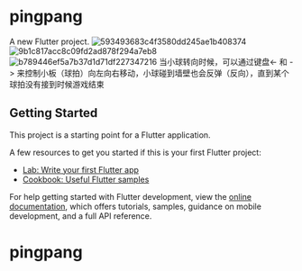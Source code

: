 # pingpang

A new Flutter project.
![593493683c4f3580dd245ae1b408374](https://github.com/laizelin/pingpang/assets/89433387/75466ef8-e55d-42a1-9f55-195347b6020d)
![9b1c817acc8c09fd2ad878f294a7eb8](https://github.com/laizelin/pingpang/assets/89433387/3ddcde7e-f4c1-4b65-8c4f-da0d2eb82326)
![b789446ef5a7b37d1d71df227347216](https://github.com/laizelin/pingpang/assets/89433387/7f3dbd3c-3914-4093-8f95-d01e8cc1ad5c)
当小球转向时候，可以通过键盘<- 和 -> 来控制小板（球拍）向左向右移动，小球碰到墙壁也会反弹（反向），直到某个球拍没有接到时候游戏结束
## Getting Started

This project is a starting point for a Flutter application.

A few resources to get you started if this is your first Flutter project:

- [Lab: Write your first Flutter app](https://docs.flutter.dev/get-started/codelab)
- [Cookbook: Useful Flutter samples](https://docs.flutter.dev/cookbook)

For help getting started with Flutter development, view the
[online documentation](https://docs.flutter.dev/), which offers tutorials,
samples, guidance on mobile development, and a full API reference.
# pingpang
